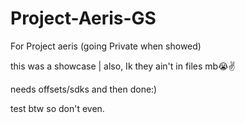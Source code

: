 # Project-Aeris-GS
For Project aeris (going Private when showed)


this was a showcase | also, Ik they ain't in files mb😭✌️

needs offsets/sdks and then done:)

test btw so don't even.